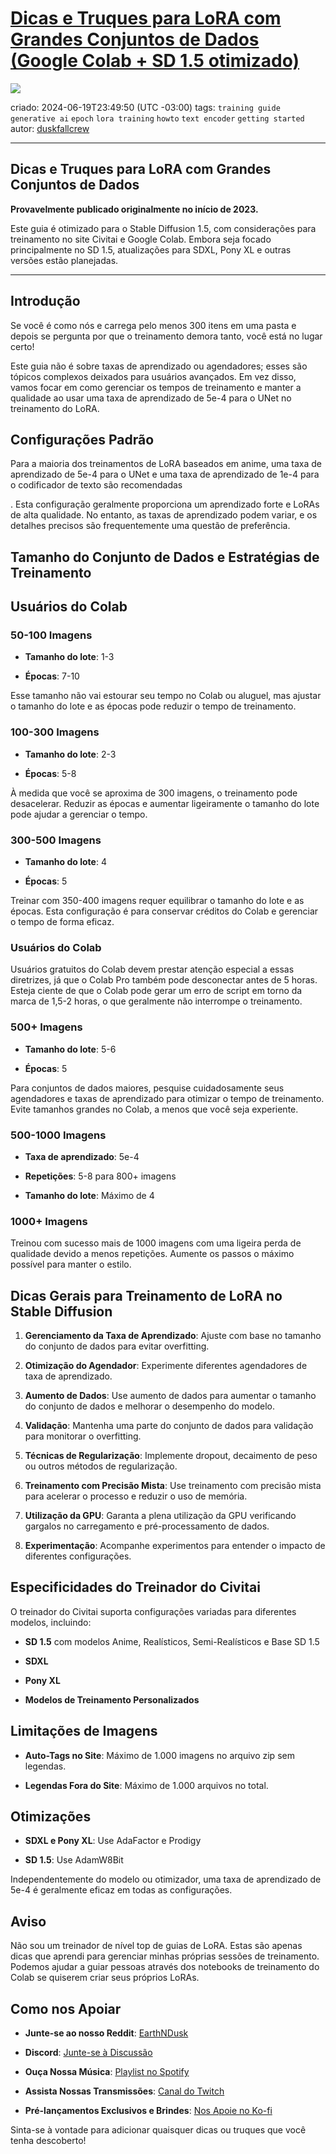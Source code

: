 # [Dicas e Truques para LoRA com Grandes Conjuntos de Dados (Google Colab + SD 1.5 otimizado)](https://civitai.com/articles/699/large-dataset-lora-tips-and-tricks-google-colab-sd-15-optimized)

![](https://image.civitai.com/xG1nkqKTMzGDvpLrqFT7WA/e056a4d4-952c-4b40-9d8b-f49092cc3f3e/width=150/e056a4d4-952c-4b40-9d8b-f49092cc3f3e.jpeg)



criado: 2024-06-19T23:49:50 (UTC -03:00)
tags: `training guide` `generative ai` `epoch` `lora training` `howto` `text encoder` `getting started`
autor: [duskfallcrew](https://civitai.com/user/duskfallcrew)

---

## **Dicas e Truques para LoRA com Grandes Conjuntos de Dados**

**Provavelmente publicado originalmente no início de 2023.**

Este guia é otimizado para o Stable Diffusion 1.5, com considerações para treinamento no site Civitai e Google Colab. Embora seja focado principalmente no SD 1.5, atualizações para SDXL, Pony XL e outras versões estão planejadas.

___

## **Introdução**

Se você é como nós e carrega pelo menos 300 itens em uma pasta e depois se pergunta por que o treinamento demora tanto, você está no lugar certo!

Este guia não é sobre taxas de aprendizado ou agendadores; esses são tópicos complexos deixados para usuários avançados. Em vez disso, vamos focar em como gerenciar os tempos de treinamento e manter a qualidade ao usar uma taxa de aprendizado de 5e-4 para o UNet no treinamento do LoRA.

## **Configurações Padrão**

Para a maioria dos treinamentos de LoRA baseados em anime, uma taxa de aprendizado de 5e-4 para o UNet e uma taxa de aprendizado de 1e-4 para o codificador de texto são recomendadas

. Esta configuração geralmente proporciona um aprendizado forte e LoRAs de alta qualidade. No entanto, as taxas de aprendizado podem variar, e os detalhes precisos são frequentemente uma questão de preferência.

## **Tamanho do Conjunto de Dados e Estratégias de Treinamento**

## **Usuários do Colab**

### **50-100 Imagens**

-   **Tamanho do lote**: 1-3
    
-   **Épocas**: 7-10
    

Esse tamanho não vai estourar seu tempo no Colab ou aluguel, mas ajustar o tamanho do lote e as épocas pode reduzir o tempo de treinamento.

### **100-300 Imagens**

-   **Tamanho do lote**: 2-3
    
-   **Épocas**: 5-8
    

À medida que você se aproxima de 300 imagens, o treinamento pode desacelerar. Reduzir as épocas e aumentar ligeiramente o tamanho do lote pode ajudar a gerenciar o tempo.

### **300-500 Imagens**

-   **Tamanho do lote**: 4
    
-   **Épocas**: 5
    

Treinar com 350-400 imagens requer equilibrar o tamanho do lote e as épocas. Esta configuração é para conservar créditos do Colab e gerenciar o tempo de forma eficaz.

### **Usuários do Colab**

Usuários gratuitos do Colab devem prestar atenção especial a essas diretrizes, já que o Colab Pro também pode desconectar antes de 5 horas. Esteja ciente de que o Colab pode gerar um erro de script em torno da marca de 1,5-2 horas, o que geralmente não interrompe o treinamento.

### **500+ Imagens**

-   **Tamanho do lote**: 5-6
    
-   **Épocas**: 5
    

Para conjuntos de dados maiores, pesquise cuidadosamente seus agendadores e taxas de aprendizado para otimizar o tempo de treinamento. Evite tamanhos grandes no Colab, a menos que você seja experiente.

### **500-1000 Imagens**

-   **Taxa de aprendizado**: 5e-4
    
-   **Repetições**: 5-8 para 800+ imagens
    
-   **Tamanho do lote**: Máximo de 4
    

### **1000+ Imagens**

Treinou com sucesso mais de 1000 imagens com uma ligeira perda de qualidade devido a menos repetições. Aumente os passos o máximo possível para manter o estilo.

## **Dicas Gerais para Treinamento de LoRA no Stable Diffusion**

1.  **Gerenciamento da Taxa de Aprendizado**: Ajuste com base no tamanho do conjunto de dados para evitar overfitting.
    
2.  **Otimização do Agendador**: Experimente diferentes agendadores de taxa de aprendizado.
    
3.  **Aumento de Dados**: Use aumento de dados para aumentar o tamanho do conjunto de dados e melhorar o desempenho do modelo.
    
4.  **Validação**: Mantenha uma parte do conjunto de dados para validação para monitorar o overfitting.
    
5.  **Técnicas de Regularização**: Implemente dropout, decaimento de peso ou outros métodos de regularização.
    
6.  **Treinamento com Precisão Mista**: Use treinamento com precisão mista para acelerar o processo e reduzir o uso de memória.
    
7.  **Utilização da GPU**: Garanta a plena utilização da GPU verificando gargalos no carregamento e pré-processamento de dados.
    
8.  **Experimentação**: Acompanhe experimentos para entender o impacto de diferentes configurações.
    

## **Especificidades do Treinador do Civitai**

O treinador do Civitai suporta configurações variadas para diferentes modelos, incluindo:

-   **SD 1.5** com modelos Anime, Realísticos, Semi-Realísticos e Base SD 1.5
    
-   **SDXL**
    
-   **Pony XL**
    
-   **Modelos de Treinamento Personalizados**
    

## **Limitações de Imagens**

-   **Auto-Tags no Site**: Máximo de 1.000 imagens no arquivo zip sem legendas.
    
-   **Legendas Fora do Site**: Máximo de 1.000 arquivos no total.
    

## **Otimizações**

-   **SDXL e Pony XL**: Use AdaFactor e Prodigy
    
-   **SD 1.5**: Use AdamW8Bit
    

Independentemente do modelo ou otimizador, uma taxa de aprendizado de 5e-4 é geralmente eficaz em todas as configurações.

## **Aviso**

Não sou um treinador de nível top de guias de LoRA. Estas são apenas dicas que aprendi para gerenciar minhas próprias sessões de treinamento. Podemos ajudar a guiar pessoas através dos notebooks de treinamento do Colab se quiserem criar seus próprios LoRAs.

## **Como nos Apoiar**

-   **Junte-se ao nosso Reddit**: [EarthNDusk](https://www.reddit.com/r/earthndusk/)
    
-   **Discord**: [Junte-se à Discussão](https://discord.gg/5t2kYxt7An)
    
-   **Ouça Nossa Música**: [Playlist no Spotify](https://open.spotify.com/playlist/00R8x00YktB4u541imdSSf?si=b60d209385a74b38)
    
-   **Assista Nossas Transmissões**: [Canal do Twitch](https://www.twitch.tv/duskfallcrew)
    
-   **Pré-lançamentos Exclusivos e Brindes**: [Nos Apoie no Ko-fi](https://ko-fi.com/DUSKFALLcrew)
    

Sinta-se à vontade para adicionar quaisquer dicas ou truques que você tenha descoberto!
